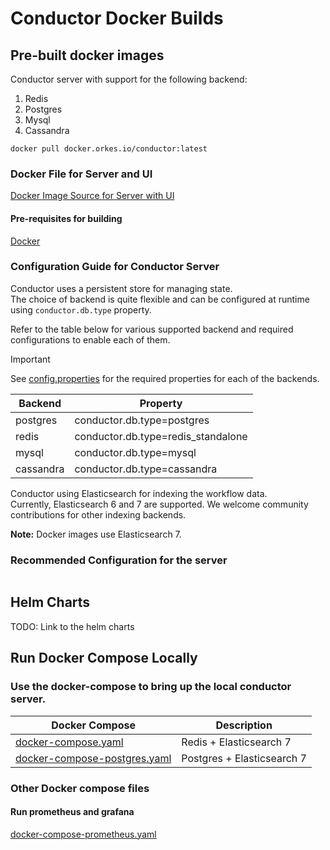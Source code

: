 
# Conductor Docker Builds

## Pre-built docker images

Conductor server with support for the following backend:
1. Redis
2. Postgres
3. Mysql
4. Cassandra

```shell
docker pull docker.orkes.io/conductor:latest
```

### Docker File for Server and UI

[Docker Image Source for Server with UI](serverAndUI/Dockerfile)

#### Pre-requisites for building
[Docker](https://www.docker.com/)

### Configuration Guide for Conductor Server
Conductor uses a persistent store for managing state.  
The choice of backend is quite flexible and can be configured at runtime using `conductor.db.type` property.

Refer to the table below for various supported backend and required configurations to enable each of them.

> [!IMPORTANT]
> 
> See [config.properties](server/config/config.properties) for the required properties for each of the backends.
> 

| Backend    | Property                           |
|------------|------------------------------------|
| postgres   | conductor.db.type=postgres         |
| redis      | conductor.db.type=redis_standalone |
| mysql      | conductor.db.type=mysql            |
| cassandra  | conductor.db.type=cassandra        |    

Conductor using Elasticsearch for indexing the workflow data.  
Currently, Elasticsearch 6 and 7 are supported.
We welcome community contributions for other indexing backends.

**Note:** Docker images use Elasticsearch 7.

### Recommended Configuration for the server
```properties

```

## Helm Charts
TODO: Link to the helm charts

## Run Docker Compose Locally
### Use the docker-compose to bring up the local conductor server.

| Docker Compose                                               | Description                |
|--------------------------------------------------------------|----------------------------|
| [docker-compose.yaml](docker-compose.yaml)                   | Redis + Elasticsearch 7    |
| [docker-compose-postgres.yaml](docker-compose-postgres.yaml) | Postgres + Elasticsearch 7 |

### Other Docker compose files
#### Run prometheus and grafana 
[docker-compose-prometheus.yaml](docker-compose-prometheus.yaml)